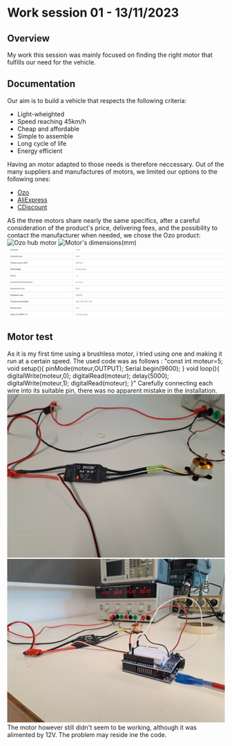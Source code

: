 # Work session 01 - 13/11/2023

## Overview

My work this session was mainly focused on finding the right motor that fulfills our need for the vehicle.

## Documentation

Our aim is to build a vehicle that respects the following criteria:
- Light-wheighted
- Speed reaching 45km/h
- Cheap and affordable
- Simple to assemble
- Long cycle of life
- Energy efficient

Having an motor adapted to those needs is therefore neccessary. Out of the many suppliers and manufactures of motors, we limited our options to the following ones:
- [Ozo ](https://ozo-electric.com/fr/moteurs-roues-arrieres-250w-a-2000w/991015-moteur-dd35-transport-arriere-direct-drive-2000w.html?gad=1&gclid=CjwKCAjwnOipBhBQEiwACyGLupaiiqUv1nvdlxuSrhHlcbfkGgtNHqtMXpbqWnkvk-MyLw45m2KDmRoCTY8QAvD_BwE)
- [AliExpress ](https://fr.aliexpress.com/item/1005004625728818.html?spm=a2g0o.productlist.main.39.6c342f94mJIKzf&algo_pvid=0215cd14-527f-45d2-bca1-44403d7ad1d7&aem_p4p_detail=2023110902075111470336528411980002615035&algo_exp_id=0215cd14-527f-45d2-bca1-44403d7ad1d7-19&pdp_npi=4%40dis%21EUR%21245.43%21147.26%21%21%21256.81%21%21%40211b801816995244716006927e1472%2112000029882032309%21sea%21FR%210%21AB&curPageLogUid=aiUHFNCDjycq&search_p4p_id=2023110902075111470336528411980002615035_20)
- [CDiscount ](https://www.cdiscount.com/le-sport/velos-tandem-tricycle-monocycle-remorque-casque/ashata-moteur-de-moyeu-de-roue-de-14-po-36v-72v-20/f-121192408-ash1690390599089.html?cid=search_pla&cm_mmc=PLA!COR!!MP!17321694237!m144806551_pASH1690390599089-2775757164_l9054956_tpla-294682000766__a137602897192&gad_source=1&gclid=CjwKCAjwnOipBhBQEiwACyGLusDbxZYZkvLJ9K9XQ2MvsQuEnxkECw9lO48V_z5DVupaBjEnsB-ZjRoCnigQAvD_BwE)

AS the three motors share nearly the same specifics, after a careful consideration of the product's price, delivering fees, and the possibility to contact the manufacturer when needed, we chose the Ozo product:
![Ozo hub motor](https://ozo-electric.com/6186289-thickbox_default/moteur-dd35-transport-arriere-direct-drive-2000w.jpg)
![Motor's dimensions(mm)](http://ozo-electric.com/img/cms/moteurs/DD35/plan-moteur-transport-DD35.jpg)
![Technical sheet](https://github.com/ProjectAliB/ProjectAli.github.io/blob/6aa0f8a2c6f2a623c455a85c08af97641e0e3abf/Ressources/Images%26Pictures/Screenshot%202023.png.png)

  ## Motor test

As it is my first time using a brushless motor, i tried using one and making it run at a certain speed. The used code was as follows :
    "const int moteur=5;
    void setup(){
    pinMode(moteur,OUTPUT);
    Serial.begin(9600);
    }
    void loop(){
    digitalWrite(moteur,0);
    digitalRead(moteur);
    delay(5000);
    digitalWrite(moteur,1);
    digitalRead(moteur);
    }"
Carefully connecting each wire into its suitable pin, there was no apparent mistake in the installation.
![brushless motor](https://github.com/ProjectAliB/ProjectAli.github.io/blob/main/Ressources/Images%26Pictures/20231116_153714.jpg)
![brushless motor](https://github.com/ProjectAliB/ProjectAli.github.io/blob/cf0484b16a6a9bf3249d1c41d9acbb389cd07119/Ressources/Images%26Pictures/20231116_153720.jpg)
The motor however still didn't seem to be working, although it was alimented by 12V. The problem may reside ine the code.
